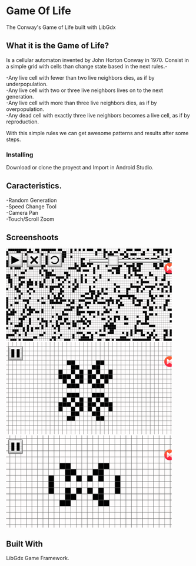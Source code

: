 # Game Of Life

The Conway's Game of Life built with LibGdx

## What it is the Game of Life?

Is a cellular automaton invented by John Horton Conway in 1970. Consist in a simple grid with cells than change state based in the 
next rules.-
 
-Any live cell with fewer than two live neighbors dies, as if by underpopulation.           
-Any live cell with two or three live neighbors lives on to the next generation.          
-Any live cell with more than three live neighbors dies, as if by overpopulation.             
-Any dead cell with exactly three live neighbors becomes a live cell, as if by reproduction.          

With this simple rules we can get awesome patterns and results after some steps.   

### Installing

Download or clone the proyect and Import in Android Studio.

## Caracteristics.

-Random Generation                 
-Speed Change Tool         
-Camera Pan           
-Touch/Scroll Zoom          

## Screenshoots

<img src="https://raw.githubusercontent.com/salvadordeveloper/GameLife/master/screenshots/TheGameOfLife1.jpg" width="450" height="250" />
<img src="https://raw.githubusercontent.com/salvadordeveloper/GameLife/master/screenshots/TheGameOfLife2.jpg" width="450" height="250" />
<img src="https://raw.githubusercontent.com/salvadordeveloper/GameLife/master/screenshots/TheGameOfLife3.jpg" width="450" height="250" />

## Built With

LibGdx Game Framework.
